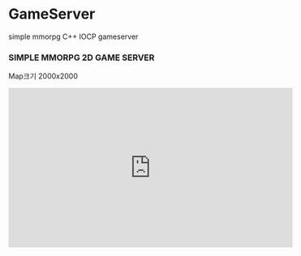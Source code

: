 # GameServer
simple mmorpg C++ IOCP gameserver

### SIMPLE MMORPG 2D GAME SERVER
Map크기 2000x2000

<iframe width="560" height="315" src="https://www.youtube.com/embed/0yswLlNTiVo?si=IKYzgY5yetKupieB" title="YouTube video player" frameborder="0" allow="accelerometer; autoplay; clipboard-write; encrypted-media; gyroscope; picture-in-picture; web-share" referrerpolicy="strict-origin-when-cross-origin" allowfullscreen></iframe>
